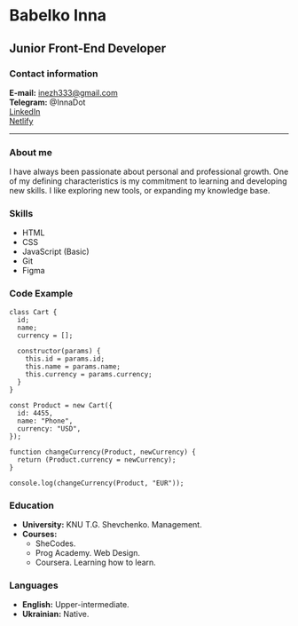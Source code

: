 
# **Babelko Inna** 

## Junior Front-End Developer

### Contact information

**E-mail:** inezh333@gmail.com\
**Telegram:** @InnaDot\
[LinkedIn](https://www.linkedin.com/in/babelko-inna/)\
[Netlify](https://ubiquitous-dasik-382854.netlify.app)

______________________________________________________________________________________


### About me

I have always been passionate about personal and professional growth. One of my defining characteristics is my commitment to learning and developing new skills. I like exploring new tools, or expanding my knowledge base. 


### Skills

- HTML
- CSS
- JavaScript (Basic)
- Git
- Figma


### Code Example
```
class Cart {
  id;
  name;
  currency = [];

  constructor(params) {
    this.id = params.id;
    this.name = params.name;
    this.currency = params.currency;
  }
}

const Product = new Cart({
  id: 4455,
  name: "Phone",
  currency: "USD",
});

function changeCurrency(Product, newCurrency) {
  return (Product.currency = newCurrency);
}

console.log(changeCurrency(Product, "EUR"));

```

### Education
- **University:** KNU T.G. Shevchenko. Management.
- **Courses:** 
    + SheCodes.
    + Prog Academy. Web Design.
    + Coursera. Learning how to learn.


### Languages
- **English:** Upper-intermediate.
- **Ukrainian:** Native.
